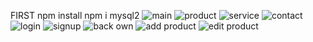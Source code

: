 FIRST
npm install
npm i mysql2
![main](https://github.com/Rooniaz/Clothing-Nicedream/assets/135500783/a5c0270b-c21d-4ea1-9013-1825c071660e)
![product](https://github.com/Rooniaz/Clothing-Nicedream/assets/135500783/27e6ed23-8beb-4015-9f63-e0c7e5e87cf2)
![service](https://github.com/Rooniaz/Clothing-Nicedream/assets/135500783/23b5447a-3a0b-4297-9e7a-f3862768ec6f)
![contact](https://github.com/Rooniaz/Clothing-Nicedream/assets/135500783/7075514f-f8d3-495c-a88f-a24f73c03a89)
![login](https://github.com/Rooniaz/Clothing-Nicedream/assets/135500783/f93b6252-4541-4be5-b1bc-2820f97721aa)
![signup](https://github.com/Rooniaz/Clothing-Nicedream/assets/135500783/ec9691ca-76ba-4dc0-bb14-c831b285dcc1)
![back own](https://github.com/Rooniaz/Clothing-Nicedream/assets/135500783/38143b67-31d4-4ac6-a6f6-0974089e43cf)
![add product](https://github.com/Rooniaz/Clothing-Nicedream/assets/135500783/71465eae-1fee-4617-a403-6d27e3fa2e83)
![edit product](https://github.com/Rooniaz/Clothing-Nicedream/assets/135500783/7e002489-7613-4a83-97b0-d3bf73672256)

